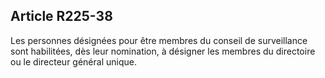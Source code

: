 Article R225-38
----
Les personnes désignées pour être membres du conseil de surveillance sont
habilitées, dès leur nomination, à désigner les membres du directoire ou le
directeur général unique.
